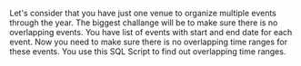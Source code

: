 Let's consider that you have just one venue to organize multiple events through the year. The biggest challange will be to make sure there is no overlapping events. You have list of events with start and end date for each event. 
Now you need to make sure there is no overlapping time ranges for these events. 
You use this SQL Script to find out overlapping time ranges. 
